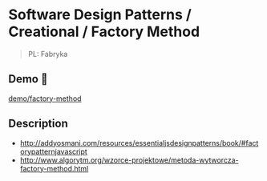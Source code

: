 # Software Design Patterns / Creational / Factory Method

> PL: Fabryka

## Demo 🎉

<a href="./demo/factory-method/">demo/factory-method</a>

## Description

* <http://addyosmani.com/resources/essentialjsdesignpatterns/book/#factorypatternjavascript>
* <http://www.algorytm.org/wzorce-projektowe/metoda-wytworcza-factory-method.html>

